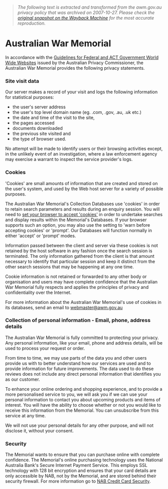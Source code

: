 > *The following text is extracted and transformed from the awm.gov.au privacy policy that was archived on 2007-10-27. Please check the [original snapshot on the Wayback Machine](https://web.archive.org/web/20071027015226id_/http%3A//www.awm.gov.au/website/privacy.htm) for the most accurate reproduction.*

# Australian War Memorial

In accordance with the [Guidelines for Federal and ACT Government World Wide Websites](http://www.privacy.gov.au/internet/web/index.html) issued by the Australian Privacy Commissioner, the Australian War Memorial provides the following privacy statements.

### Site visit data

Our server makes a record of your visit and logs the following information for statistical purposes:

  * the user's server address
  * the user's top level domain name (eg. .com, .gov, .au, .uk etc.)
  * the date and time of the visit to the site,
  * the pages accessed 
  * documents downloaded
  * the previous site visited and 
  * the type of browser used. 



No attempt will be made to identify users or their browsing activities except, in the unlikely event of an investigation, where a law enforcement agency may exercise a warrant to inspect the service provider's logs.

### Cookies

'Cookies' are small amounts of information that are created and stored on the user's system, and used by the Web host server for a variety of possible purposes. 

The Australian War Memorial's Collection Databases use 'cookies' in order to retain search parameters and results during an enquiry session. You will need to [set your browser to accept 'cookies'](https://web.archive.org/database/cookies.htm) in order to undertake searches and display results within the Memorial's Databases. If your browser supports such an option, you may also use the setting to 'warn before accepting cookies' or 'prompt'. Our Databases will function normally in either 'accept' or 'prompt' modes. 

Information passed between the client and server via these cookies is not retained by the host software in any fashion once the search session is terminated. The only information gathered from the client is that amount necessary to identify that particular session and keep it distinct from the other search sessions that may be happening at any one time.

Cookie information is not retained or forwarded to any other body or organisation and users may have complete confidence that the Australian War Memorial fully respects and applies the principles of privacy and confidentiality over the Internet. 

For more information about the Australian War Memorial's use of cookies in its databases, send an email to [webmaster@awm.gov.au](mailto:webmaster@awm.gov.au)

### Collection of personal information - Email, phone, address details

The Australian War Memorial is fully committed to protecting your privacy. Any personal information, like your email, phone and address details, will be used to process your request or order. 

From time to time, we may use parts of the data you and other users provide us with to better understand how our services are used and to provide information for future improvements. The data used to do these reviews does not include any direct personal information that identifies you as our customer.

To enhance your online ordering and shopping experience, and to provide a more personalised service to you, we will ask you if we can use your personal information to contact you about upcoming products and items of interest. You will have the ability to choose whether or not you would like to receive this information from the Memorial. You can unsubscribe from this service at any time.

We will not use your personal details for any other purpose, and will not disclose it, without your consent.

### Security

The Memorial wants to ensure that you can purchase online with complete confidence. The Memorial's online purchasing technology uses the National Australia Bank's Secure Internet Payment Service. This employs SSL technology with 128 bit encryption and ensures that your card details are only accessible by NAB, not by the Memorial, and are stored behind their security firewall. For more information go to [NAB Credit Card Security](http://www.nab.com.au/Personal_Finance/0,,29254,00.html).
